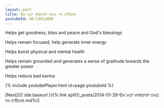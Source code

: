 ```yaml
---
layout: post
title: ਓਮ ਮਹਾ ਨੇਥਰਾਯਾ ਨਮਹ ੧੧ ਟਾਇਮਸ
youtubeId: UO-CZdty0DQ
---
```

 
 
Helps get goodness, bliss and peace and God's blessings
 
Helps remain focused, help generate inner energy 
 
Helps boost physical and mental health 
 
Helps remain grounded and generates a sense of gratitude towards the greater power 
 
Helps reduce bad karma
 
 
 
 


{% include youtubePlayer.html id=page.youtubeId %}
 
[Next]({{ site.baseurl }}{% link  split1/_posts/2014-01-29-ਓਮ ਮਹਾ ਮਾਥਰਾਯਾ ਨਮਹ ੧੧ ਟਾਇਮਸ.md%})
 
